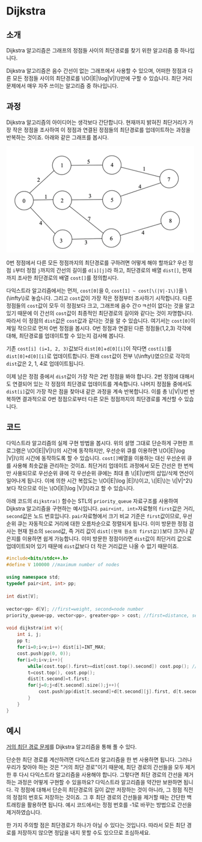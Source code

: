 # Dijkstra

## 소개

Dijkstra 알고리즘은 그래프의 정점들 사이의 최단경로를 찾기 위한 알고리즘 중 하나입니다.

Dijkstra 알고리즘은 음수 간선이 없는 그래프에서 사용할 수 있으며, 어떠한 정점과 다른 모든 정점들 사이의 최단경로를 \\(O(|E|\log|V|)\\)만에 구할 수 있습니다. 최단 거리 문제에서 매우 자주 쓰이는 알고리즘 중 하나입니다.

## 과정

Dijkstra 알고리즘의 아이디어는 생각보다 간단합니다. 현재까지 밝혀진 최단거리가 가장 작은 정점을 조사하여 이 정점과 연결된 정점들의 최단경로를 업데이트하는 과정을 반복하는 것이죠. 아래와 같은 그래프를 봅시다. 

<img src="./dijkstra/dijk1.png" width = 500 >

0번 정점에서 다른 모든 정점까지의 최단경로를 구하려면 어떻게 해야 할까요? 우선 정점 `i`부터 정점 `j`까지의 간선의 길이를 `d[i][j]`라 하고, 최단경로의 배열 `dist[]`, 현재까지 조사한 최단경로의 배열 `cost[]`를 정의합시다. 

다익스트라 알고리즘에서는 먼저, `cost[0]`을 0, `cost[1] ~ cost[\(|V|-1\)]`을 \\(\infty\\)로 놓습니다. 그리고 `cost`값이 가장 작은 정점부터 조사하기 시작합니다. 다른 정점들의 `cost`값이 모두 이 정점보다 크고, 그래프에 음수 간ㅇㅋ선이 없다는 것을 알고 있기 때문에 이 간선의 `cost`값이 최종적인 최단경로의 길이와 같다는 것이 자명합니다. 따라서 이 정점의 `dist`값은 `cost`값과 같다는 것을 알 수 있습니다. 여기서는 `cost[0]`이 제일 작으므로 먼저 0번 정점을 봅시다. 0번 정점과 연결된 다른 정점들(1,2,3) 각각에 대해, 최단경로를 업데이트할 수 있는지 검사해 봅니다. 

기존 `cost[i] (i=1, 2, 3)`값보다 `dist[0]`+`d[0][i]`이 작다면 `cost[i]`를 `dist[0]+d[0][i]`로 업데이트합니다. 원래 `cost`값이 전부 \\(\infty\\)였으므로 각각의 `dist`값은 2, 1, 4로 업데이트됩니다. 

이제 남은 정점 중에서 `dist`값이 가장 작은 2번 정점을 봐야 합니다. 2번 정점에 대해서도 연결되어 있는 각 정점의 최단경로 업데이트를 계속합니다. 나머지 정점들 중에서도 `dist[i]`값이 가장 작은 점을 찾아내 같은 과정을 계속 반복합니다. 이를 총 \\(|V|\\)번 반복하면 결과적으로 0번 정점으로부터 다른 모든 정점까지의 최단경로를 계산할 수 있습니다.

## 코드

다익스트라 알고리즘의 실제 구현 방법을 봅시다. 위의 설명 그대로 단순하게 구현한 프로그램은 \\(O(|E||V|)\\)의 시간에 동작하지만, 우선순위 큐를 이용하면 \\(O(|E|\log |V|)\\)의 시간에 동작하도록 할 수 있습니다. `cost[]`배열을 이용하는 대신 우선순위 큐를 사용해 최솟값을 관리하는 것이죠.
최단거리 업데이트 과정에서 모든 간선은 한 번씩만 사용되므로 우선순위 큐에 각 우선순위 큐에는 최대 총 \\(|E|\\)번의 삽입/삭제 연산이 일어나게 됩니다. 이에 의한 시간 복잡도는 \\(O(|E|\log |E|)\\)이고, \\(|E|\\)는 \\(|V|^2\\)보다 작으므로 이는 \\(O(|E|\log |V|)\\)라고 할 수 있습니다.

아래 코드의 `dijkstra()` 함수는 STL의 `priority_queue` 자료구조를 사용하여 Dijkstra 알고리즘을 구현하는 예시입니다. `pair<int, int>`자료형의 `first`값은 거리, `second`값은 노드 번호입니다.
`pair`자료형에서 크기 비교 기준은 `first`값이므로, 우선순위 큐는 자동적으로 거리에 대한 오름차순으로 정렬되게 됩니다. 이미 방문한 정점 검사는 현재 원소의 `second`값, 즉 거리 값이 `dist[(현재 원소의 first값)]`보다 크거나 같은지를 이용하면 쉽게 가능합니다. 이미 방문한 정점이라면 `dist`값이 최단거리 값으로 업데이트되어 있기 때문에 `dist`값보다 더 작은 거리값은 나올 수 없기 때문이죠.

``` c++
#include<bits/stdc++.h>
#define V 100000 //maximum number of nodes

using namespace std;
typedef pair<int, int> pp;

int dist[V];

vector<pp> d[V]; //first=weight, second=node number
priority_queue<pp, vector<pp>, greater<pp> > cost; //first=distance, second=node number

void dijkstra(int v){
	int i, j;
	pp t;
	for(i=0;i<v;i++) dist[i]=INT_MAX;
	cost.push(pp(0, 0));
	for(i=0;i<v;i++){
		while(cost.top().first>=dist[cost.top().second]) cost.pop(); //delete already visited nodes
		t=cost.top(), cost.pop();
		dist[t.second]=t.first;
		for(j=0;j<d[t.second].size();j++){
			cost.push(pp(dist[t.second]+d[t.second][j].first, d[t.second][j].second));
		}
	}
}
```

## 예시

[거의 최단 경로 문제](https://www.acmicpc.net/problem/5719)를 Dijkstra 알고리즘을 통해 풀 수 있다.

단순한 최단 경로를 계산하려면 다익스트라 알고리즘을 한 번 사용하면 됩니다. 그러나 우리가 찾아야 하는 것은 "거의 최단 경로"이기 때문에, 최단 경로의 간선들을 모두 제거한 후 다시 다익스트라 알고리즘을 사용해야 합니다. 그렇다면 최단 경로의 간선을 제거하는 과정은 어떻게 구현할 수 있을까요? 다익스트라 알고리즘을 약간만 보완하면 됩니다. 각 정점에 대해서 단순히 최단경로의 길이 값만 저장하는 것이 아니라, 그 정점 직전의 정점의 번호도 저장하는 것이죠. 그 후 최단 경로의 간선들을 제거할 때는 간단한 백트래킹을 활용하면 됩니다. 예시 코드에서는 정점 번호를 -1로 바꾸는 방법으로 간선을 제거하였습니다.

한 가지 주의할 점은 최단경로가 하나가 아닐 수 있다는 것입니다. 따라서 모든 최단 경로를 저장하지 않으면 정답을 내지 못할 수도 있으므로 조심하세요.
